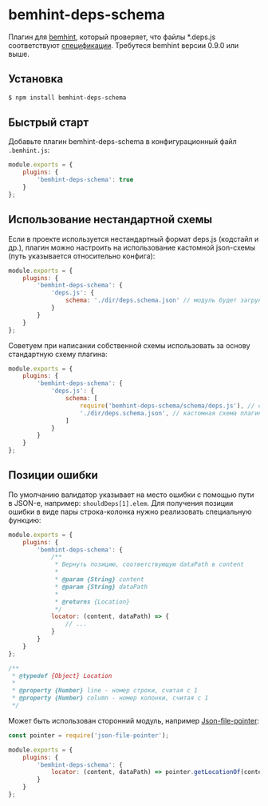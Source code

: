 # bemhint-deps-schema
Плагин для [bemhint](https://github.com/bemhint/bemhint), который проверяет, что файлы *.deps.js соответствуют [спецификации](https://ru.bem.info/technology/deps/about/). Требутеся bemhint версии 0.9.0 или выше.

## Установка

```bash
$ npm install bemhint-deps-schema
```

## Быстрый старт

Добавьте плагин bemhint-deps-schema в конфигурационный файл `.bemhint.js`:

```js
module.exports = {
    plugins: {
        'bemhint-deps-schema': true
    }
};
```

## Использование нестандартной схемы

Если в проекте используется нестандартный формат deps.js (кодстайл и др.), плагин можно настроить на использование кастомной json-схемы (путь указывается относительно конфига):

```js
module.exports = {
    plugins: {
        'bemhint-deps-schema': {
            'deps.js': {
                schema: './dir/deps.schema.json' // модуль будет загружаться относительно конфига bemhint-а
            }
        }
    }
};
```

Советуем при написании собственной схемы использовать за основу стандартную схему плагина:

```js
module.exports = {
    plugins: {
        'bemhint-deps-schema': {
            'deps.js': {
                schema: [
                    require('bemhint-deps-schema/schema/deps.js'), // стандартная схема плагина
                    './dir/deps.schema.json', // кастомная схема плагина
                ]
            }
        }
    }
};
```

## Позиции ошибки

По умолчанию валидатор указывает на место ошибки с помощью пути в JSON-е, например: `shouldDeps[1].elem`. Для получения позиции ошибки в виде пары строка-колонка нужно реализовать специальную функцию:

```js
module.exports = {
    plugins: {
        'bemhint-deps-schema': {
            /**
             * Вернуть позицию, соответствующую dataPath в content
             *
             * @param {String} content
             * @param {String} dataPath
             *
             * @returns {Location}
             */
            locator: (content, dataPath) => {
                // ...
            }
        }
    }
};

/**
 * @typedef {Object} Location
 *
 * @property {Number} line - номер строки, считая с 1
 * @property {Number} column - номер колонки, считая с 1
 */
```

Может быть использован сторонний модуль, например [Json-file-pointer](https://github.com/Vittly/json-file-pointer):

```js
const pointer = require('json-file-pointer');

module.exports = {
    plugins: {
        'bemhint-deps-schema': {
            locator: (content, dataPath) => pointer.getLocationOf(content, dataPath)
        }
    }
};
```
